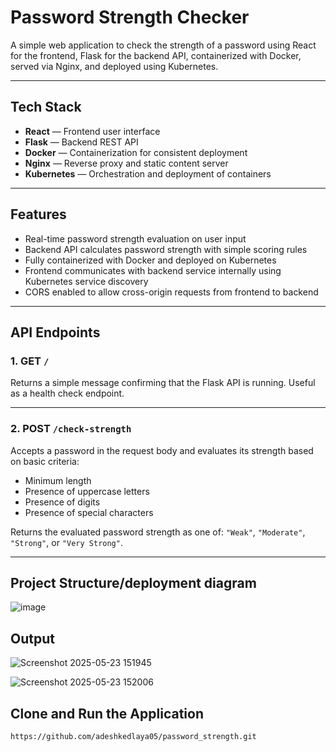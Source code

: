 # Password Strength Checker

A simple web application to check the strength of a password using React for the frontend, Flask for the backend API, containerized with Docker, served via Nginx, and deployed using Kubernetes.

---

## Tech Stack

- **React** — Frontend user interface
- **Flask** — Backend REST API
- **Docker** — Containerization for consistent deployment
- **Nginx** — Reverse proxy and static content server
- **Kubernetes** — Orchestration and deployment of containers

---

## Features

- Real-time password strength evaluation on user input
- Backend API calculates password strength with simple scoring rules
- Fully containerized with Docker and deployed on Kubernetes
- Frontend communicates with backend service internally using Kubernetes service discovery
- CORS enabled to allow cross-origin requests from frontend to backend

---

## API Endpoints

### 1. GET `/`
Returns a simple message confirming that the Flask API is running. Useful as a health check endpoint.

---

### 2. POST `/check-strength`
Accepts a password in the request body and evaluates its strength based on basic criteria:
- Minimum length
- Presence of uppercase letters
- Presence of digits
- Presence of special characters

Returns the evaluated password strength as one of: `"Weak"`, `"Moderate"`, `"Strong"`, or `"Very Strong"`.

---

## Project Structure/deployment diagram
![image](https://github.com/user-attachments/assets/056cee11-8adc-49f6-8dde-b7de9671a03e)



## Output
![Screenshot 2025-05-23 151945](https://github.com/user-attachments/assets/b5be1bbb-9c92-4d17-a096-f96e7bd1831b)

![Screenshot 2025-05-23 152006](https://github.com/user-attachments/assets/b2f7396a-3394-4f14-a915-e3d41a00ac69)


## Clone and Run the Application

```bash
https://github.com/adeshkedlaya05/password_strength.git
```




